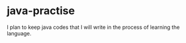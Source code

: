 # java-practise
I plan to keep java codes that I will write in the process of learning the language.
